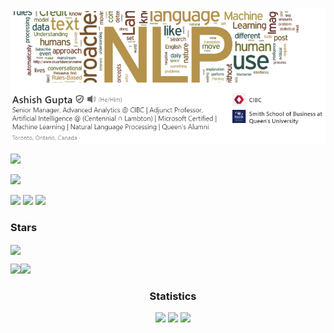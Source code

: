 <p>
 <a href="https://www.linkedin.com/in/ashishguptamma/" target="_blank"><img src="AshishGupta.PNG"/></a>
  </p>
<p><img src="https://komarev.com/ghpvc/?username=roymachinelearning&label=Profile%20views&color=0e75b6&style=flat"/> </p>

<p align="left"> <a href="https://github.com/ryo-ma/github-profile-trophy"><img src="https://github-profile-trophy.vercel.app/?username=roymachinelearning&theme=swift"/></a> </p>


<div> <a href="https://www.linkedin.com/in/ashishguptamma/" target="_blank"><img src="https://img.shields.io/badge/LinkedIn-0077B5?style=for-the-badge&logo=linkedin&logoColor=white" target="_blank"></a>
<a href="https://github.com/RoyMachineLearning/" target="_blank"><img src="https://img.shields.io/badge/GitHub-100000?style=for-the-badge&logo=github&logoColor=white" target="_blank"></a>
<a href = "mailto:ashish.mmaqueens@gmail.com"><img src="https://img.shields.io/badge/-Gmail-%23333?style=for-the-badge&logo=gmail&logoColor=white" target="_blank"></a>
</div>

<h3 align="left">Stars</h3>

<div align="left">
  <img align="center" height="180em" src="https://github-readme-streak-stats.herokuapp.com/?user=roymachinelearning&theme=swift" height="180em" /></p>
<img align="left" height="180em" src="https://github-readme-stats.vercel.app/api/top-langs/?username=roymachinelearning&layout=compact&theme=swift" height="180em"/>
</div>

<img src="https://user-images.githubusercontent.com/73097560/115834477-dbab4500-a447-11eb-908a-139a6edaec5c.gif">
<h3 align="center">Statistics</h3>
  
<div align="center">

<img src="http://github-profile-summary-cards.vercel.app/api/cards/stats?username=roymachinelearning&theme=swift" height="180em" />
<img src="http://github-profile-summary-cards.vercel.app/api/cards/repos-per-language?username=roymachinelearning&theme=swift" height="180em"  />
<img src="http://github-profile-summary-cards.vercel.app/api/cards/profile-details?username=roymachinelearning&theme=swift" height="180em" />
</div>
